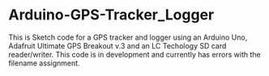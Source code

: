 # Arduino-GPS-Tracker_Logger
This is Sketch code for a GPS tracker and logger using an Arduino Uno, Adafruit Ultimate GPS Breakout v.3 and an LC Techology SD card reader/writer.
This code is in development and currently has errors with the filename assignment.
